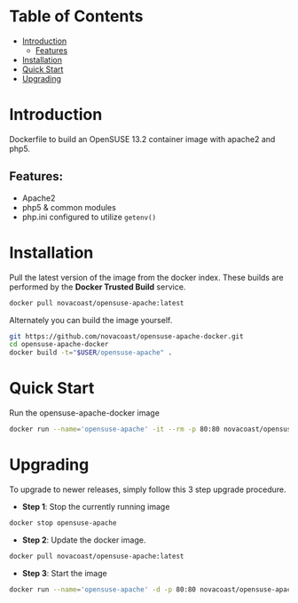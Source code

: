 # Table of Contents

- [Introduction](#introduction)
  - [Features](#features)
- [Installation](#installation)
- [Quick Start](#quick-start)
- [Upgrading](#upgrading)

# Introduction

Dockerfile to build an OpenSUSE 13.2 container image with apache2 and php5.

## Features:
- Apache2
- php5 & common modules
- php.ini configured to utilize `getenv()`

# Installation

Pull the latest version of the image from the docker index. These builds are performed by the **Docker Trusted Build** service.

```bash
docker pull novacoast/opensuse-apache:latest
```

Alternately you can build the image yourself.

```bash
git https://github.com/novacoast/opensuse-apache-docker.git
cd opensuse-apache-docker
docker build -t="$USER/opensuse-apache" .
```

# Quick Start

Run the opensuse-apache-docker image

```bash
docker run --name='opensuse-apache' -it --rm -p 80:80 novacoast/opensuse-apache-docker:latest
```

# Upgrading

To upgrade to newer releases, simply follow this 3 step upgrade procedure.

- **Step 1**: Stop the currently running image

```bash
docker stop opensuse-apache
```

- **Step 2**: Update the docker image.

```bash
docker pull novacoast/opensuse-apache:latest
```

- **Step 3**: Start the image

```bash
docker run --name='opensuse-apache' -d -p 80:80 novacoast/opensuse-apache-docker:latest
```
